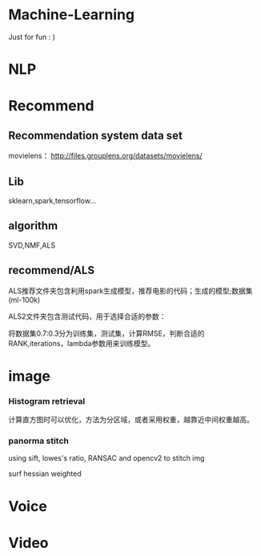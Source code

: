 # Machine-Learning
Just for fun  : )

# NLP

# Recommend

## Recommendation system data set

movielens： http://files.grouplens.org/datasets/movielens/

## Lib

sklearn,spark,tensorflow...

## algorithm

SVD,NMF,ALS

## recommend/ALS

ALS推荐文件夹包含利用spark生成模型，推荐电影的代码；生成的模型;数据集(ml-100k)

ALS2文件夹包含测试代码，用于选择合适的参数：

将数据集0.7:0.3分为训练集，测试集，计算RMSE，判断合适的RANK,iterations，lambda参数用来训练模型。

# image

### Histogram retrieval

计算直方图时可以优化，方法为分区域，或者采用权重，越靠近中间权重越高。

### panorma stitch
using sift, lowes's ratio, RANSAC and opencv2 to stitch img

surf hessian weighted

# Voice

# Video



